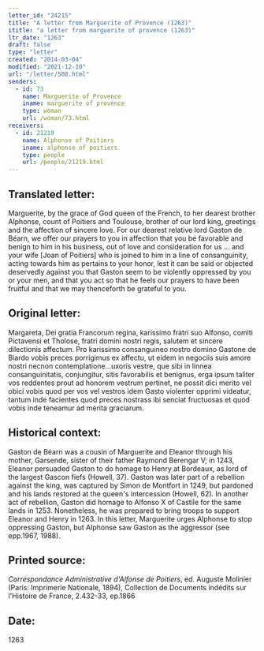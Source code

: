```yaml
---
letter_id: "24215"
title: "A letter from Marguerite of Provence (1263)"
ititle: "a letter from marguerite of provence (1263)"
ltr_date: "1263"
draft: false
type: "letter"
created: "2014-03-04"
modified: "2021-12-10"
url: "/letter/508.html"
senders:
  - id: 73
    name: Marguerite of Provence
    iname: marguerite of provence
    type: woman
    url: /woman/73.html
receivers:
  - id: 21219
    name: Alphonse of Poitiers
    iname: alphonse of poitiers
    type: people
    url: /people/21219.html
---
```

<h2> Translated letter:</h2>Marguerite, by the grace of God queen of the French, to her dearest brother Alphonse, count of Poitiers and Toulouse, brother of our lord king, greetings and the affection of sincere love.
For our dearest relative lord Gaston de Béarn, we offer our prayers to you in affection that you be favorable and benign to him in his business, out of love and consideration for us ... and your wife [Joan of Poitiers] who is joined to him in a line of consanguinity, acting towards him as pertains to your honor, lest it can be said or objected deservedly against you that Gaston seem to be violently oppressed by you or your men, and that you act so that he feels our prayers to have been fruitful and that we may thenceforth be grateful to you.
<h2 class="mt-4"> Original letter:</h2>Margareta, Dei gratia Francorum regina, karissimo fratri suo Alfonso, comiti Pictavensi et Tholose, fratri domini nostri regis, salutem et sincere dilectionis affectum. Pro karissimo consanguineo nostro domino Gastone de Biardo vobis preces porrigimus ex affectu, ut eidem in negociis suis amore nostri necnon contemplatione...uxoris vestre, que sibi in linnea consanguinitatis, conjungitur, sitis favorabilis et benignus, erga ipsum taliter vos reddentes prout ad honorem vestrum pertinet, ne possit dici merito vel obici vobis quod per vos vel vestros idem Gasto violenter opprimi videatur, tantum inde facientes quod preces nostrass ibi senciat fructuosas et quod vobis inde teneamur ad merita graciarum.
<h2 class="mt-4"> Historical context:</h2>Gaston de Béarn was a cousin of Marguerite and Eleanor through his mother, Garsende, sister of their father Raymond Berengar V; in 1243, Eleanor persuaded Gaston to do homage to Henry at Bordeaux, as lord of the largest Gascon fiefs (Howell, 37).  Gaston was later part of a rebellion against the king, was captured by Simon de Montfort in 1249, but pardoned and his lands restored at the queen's intercession (Howell, 62).  In another act of rebellion, Gaston did homage to Alfonso X of Castile for the same lands in 1253.  Nonetheless, he was prepared to bring troops to support Eleanor and Henry in 1263.  In this letter, Marguerite urges Alphonse to stop oppressing Gaston, but Alphonse saw Gaston as the aggressor (see epp.1967, 1988).
<h2 class="mt-4"> Printed source:</h2><p><em>Correspondance Administrative d'Alfonse de Poitiers</em>, ed. Auguste Molinier (Paris: Imprimerie Nationale, 1894), Collection de Documents indédits sur l'Histoire de France, 2.432-33, ep.1866</p><h2 class="mt-4"> Date:</h2>1263